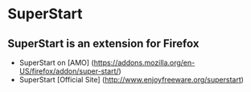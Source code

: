# SuperStart
## SuperStart is an extension for Firefox

- SuperStart on [AMO] (https://addons.mozilla.org/en-US/firefox/addon/super-start/)
- SuperStart [Official Site] (http://www.enjoyfreeware.org/superstart)
